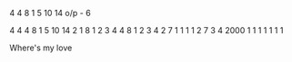 4 4 8
1 5 10 14
o/p - 6

4
4 4 8
1 5 10 14
2 1 8 1
2 3 4
4 8
1 2 3
4 2 7
1 1 1 1
2 7
3 4 2000
1 1 1
1 1 1 1

Where's my love